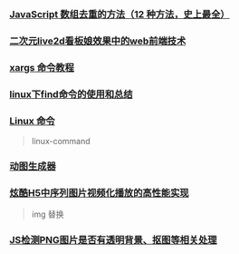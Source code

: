 ### [JavaScript 数组去重的方法（12 种方法，史上最全）](https://segmentfault.com/a/1190000016418021)

### [二次元live2d看板娘效果中的web前端技术](https://www.zhangxinxu.com/wordpress/2018/05/live2d-web-webgl-js/)

### [xargs 命令教程](https://www.ruanyifeng.com/blog/2019/08/xargs-tutorial.html)

### [linux下find命令的使用和总结](https://www.cnblogs.com/lixuwu/p/7816390.html)

### [Linux 命令](https://github.com/jaywcjlove/linux-command)

> linux-command

### [动图生成器](https://sorry.xuty.tk/wangjingze/)

### [炫酷H5中序列图片视频化播放的高性能实现](https://www.zhangxinxu.com/wordpress/2018/05/image-sequence-html5-video-play/)

> img 替换

### [JS检测PNG图片是否有透明背景、抠图等相关处理](https://www.zhangxinxu.com/wordpress/2018/05/canvas-png-transparent-background-detect/)
